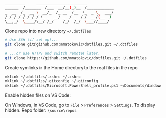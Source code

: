 ```bash
_________     _______________________
______  /_______  /___  __/__(_)__  /____________
_  __  /_  __ \  __/_  /_ __  /__  /_  _ \_  ___/
/ /_/ / / /_/ / /_ _  __/ _  / _  / /  __/(__  )
\__,_/  \____/\__/ /_/    /_/  /_/  \___//____/
```

Clone repo into new directory `~/.dotfiles`

```Bash
# Use SSH (if set up)...
git clone git@github.com:mmatokovic/dotfiles.git ~/.dotfiles

# ...or use HTTPS and switch remotes later.
git clone https://github.com/mmatokovic/dotfiles.git ~/.dotfiles
```

Create symlinks in the Home directory to the real files in the repo

```Bash
mklink ~/.dotfiles/.zshrc ~/.zshrc
mklink ~/.dotfiles/.gitconfig ~/.gitconfig
mklink ~/.dotfiles/Microsoft.PowerShell_profile.ps1 ~/Documents/WindowsPowerShell/Microsoft.PowerShell_profile.ps1
```

Enable hidden files on VS Code:

On Windows, in VS Code, go to `File` > `Preferences` > `Settings`. To display hidden.
Repo folder: `\source\repos`
